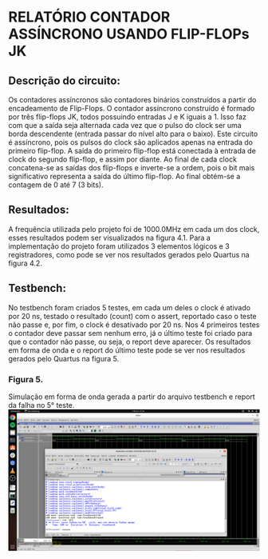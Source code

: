 # RELATÓRIO CONTADOR ASSÍNCRONO USANDO FLIP-FLOPs JK

## Descrição do circuito:

Os contadores assíncronos são contadores binários construídos a partir do encadeamento de Flip-Flops. O contador assíncrono construído é formado por três flip-flops JK, todos possuindo entradas J e K iguais a 1. Isso faz com que a saída seja alternada cada vez que o pulso do clock ser uma borda descendente (entrada passar do nível alto para o baixo).
Este circuito é assíncrono, pois os pulsos do clock são aplicados apenas na entrada do primeiro flip-flop. A saída do primeiro flip-flop está conectada à entrada de clock do segundo flip-flop, e assim por diante.
Ao final de cada clock concatena-se as saídas dos flip-flops e inverte-se a ordem, pois o bit mais significativo representa a saída do último flip-flop. Ao final obtém-se a contagem de 0 até 7 (3 bits).

## Resultados:

A frequência utilizada pelo projeto foi de 1000.0MHz em cada um dos clock, esses resultados podem ser visualizados na figura 4.1. Para a implementação do projeto foram utilizados 3 elementos lógicos e 3 registradores, como pode se ver nos resultados gerados pelo Quartus na figura 4.2.

## Testbench:

No testbench foram criados 5 testes, em cada um deles o clock é ativado por 20 ns, testado o resultado (count) com o assert, reportado caso o teste não passe e, por fim, o clock é desativado por 20 ns. Nos 4 primeiros testes o contador deve passar sem nenhum erro, já o último teste foi criado para que o contador não passe, ou seja, o report deve aparecer. Os resultados em forma de onda e o report do último teste pode se ver nos resultados gerados pelo Quartus na figura 5.

### Figura 5.
Simulação em forma de onda gerada a partir do arquivo testbench e report da falha no 5° teste.
![all text](https://github.com/eduperottoni/projetos-sd/blob/main/contadorAssincronoFlipFlopsJK/img/simulacaoOndaTestbench.png)
